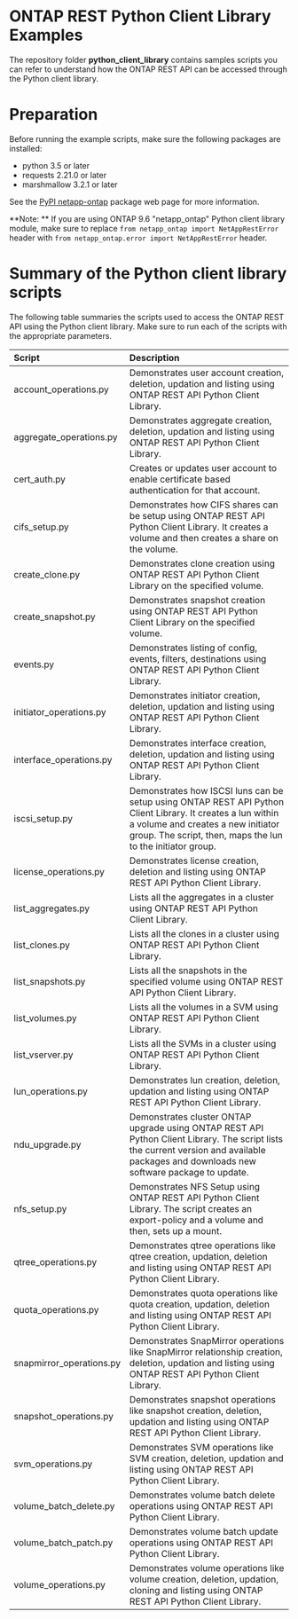 # ONTAP REST Python Client Library Examples

The repository folder **python_client_library** contains samples scripts you can refer to understand how the ONTAP REST API can be accessed through the Python client library.

# Preparation

Before running the example scripts, make sure the following packages are installed:

* python 3.5 or later
* requests 2.21.0 or later
* marshmallow 3.2.1 or later

See the [PyPI netapp-ontap](https://pypi.org/project/netapp-ontap/) package web page for more information.

**Note: **
If you are using ONTAP 9.6 "netapp_ontap" Python client library module, make sure to replace `from netapp_ontap import NetAppRestError` header with `from netapp_ontap.error import NetAppRestError` header.  


# Summary of the Python client library scripts  

The following table summaries the scripts used to access the ONTAP REST API using the Python client library. Make sure to run each of the scripts with the appropriate parameters.  

| Script                               | Description       |
|:------------------------------------|:-------------|
| account_operations.py    	           | Demonstrates user account creation, deletion, updation and listing using ONTAP REST API Python Client Library.    |
| aggregate_operations.py  	           | Demonstrates aggregate creation, deletion, updation and listing using ONTAP REST API Python Client Library.     |   
| cert_auth.py                         | Creates or updates user account to enable certificate based authentication for that account.     |   
| cifs_setup.py            			   | Demonstrates how CIFS shares can be setup using ONTAP REST API Python Client Library. It creates a volume and then creates a share on the volume. |  
| create_clone.py                      | Demonstrates clone creation using ONTAP REST API Python Client Library on the specified volume.      |  
| create_snapshot.py                   | Demonstrates snapshot creation using ONTAP REST API Python Client Library on the specified volume.       |    
| events.py                 |  Demonstrates listing of config, events, filters, destinations using ONTAP REST API Python Client Library.     |
| initiator_operations.py              | Demonstrates initiator creation, deletion, updation and listing using ONTAP REST API Python Client Library.      |    
| interface_operations.py              | Demonstrates interface creation, deletion, updation and listing using ONTAP REST API Python Client Library.      |    
| iscsi_setup.py           | Demonstrates how ISCSI luns can be setup using ONTAP REST API Python Client Library. It creates a lun within a volume and creates a new initiator group. The script, then, maps the lun to the initiator group.      |    
| license_operations.py                | Demonstrates license creation, deletion and listing using ONTAP REST API Python Client Library.      |    
| list_aggregates.py                   | Lists all the aggregates in a cluster using ONTAP REST API Python Client Library.      |   
| list_clones.py                       | Lists all the clones in a cluster using ONTAP REST API Python Client Library.       |     
| list_snapshots.py                    | Lists all the snapshots in the specified volume using ONTAP REST API Python Client Library.      |     
| list_volumes.py                      | Lists all the volumes in a SVM using ONTAP REST API Python Client Library.     |   
| list_vserver.py                      | Lists all the SVMs in a cluster using ONTAP REST API Python Client Library.      |    
| lun_operations.py                    | Demonstrates lun creation, deletion, updation and listing using ONTAP REST API Python Client Library.      |    
| ndu_upgrade.py 		   | Demonstrates cluster ONTAP upgrade using ONTAP REST API Python Client Library. The script lists the current version and available packages and downloads new software package to update.     |   
| nfs_setup.py             | Demonstrates NFS Setup using ONTAP REST API Python Client Library. The script creates an export-policy and a volume and then, sets up a mount.      |     
| qtree_operations.py      | Demonstrates qtree operations like qtree creation, updation, deletion and listing using ONTAP REST API Python Client Library.      |    
| quota_operations.py      | Demonstrates quota operations like quota creation, updation, deletion and listing using ONTAP REST API Python Client Library.      |    
| snapmirror_operations.py | Demonstrates SnapMirror operations like SnapMirror relationship creation, deletion, updation and listing using ONTAP REST API Python Client Library.       |     
| snapshot_operations.py   | Demonstrates snapshot operations like snapshot creation, deletion, updation and listing using ONTAP REST API Python Client Library.     |
| svm_operations.py        | Demonstrates SVM operations like SVM creation, deletion, updation and listing using ONTAP REST API Python Client Library.      |   
| volume_batch_delete.py   | Demonstrates volume batch delete operations using ONTAP REST API Python Client Library.     |   
| volume_batch_patch.py    | Demonstrates volume batch update operations using ONTAP REST API Python Client Library.     |   
| volume_operations.py     | Demonstrates volume operations like volume creation, deletion, updation, cloning and listing using ONTAP REST API Python Client Library.      |    
